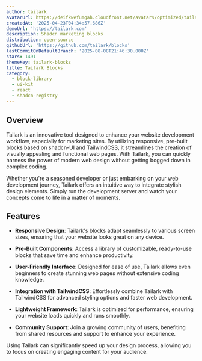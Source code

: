 ```yaml
---
author: tailark
avatarUrl: https://deifkwefumgah.cloudfront.net/avatars/optimized/tailark-blocks-avatar-128.webp
createdAt: '2025-04-23T04:34:57.686Z'
demoUrl: 'https://tailark.com'
description: Shadcn marketing blocks
distribution: open-source
githubUrl: 'https://github.com/tailark/blocks'
lastCommitOnDefaultBranch: '2025-08-08T21:46:30.000Z'
stars: 1491
themeKey: tailark-blocks
title: Tailark Blocks
category:
  - block-library
  - ui-kit
  - react
  - shadcn-registry
---
```

## Overview

Tailark is an innovative tool designed to enhance your website development workflow, especially for marketing sites. By utilizing responsive, pre-built blocks based on shadcn-UI and TailwindCSS, it streamlines the creation of visually appealing and functional web pages. With Tailark, you can quickly harness the power of modern web design without getting bogged down in complex coding.

Whether you're a seasoned developer or just embarking on your web development journey, Tailark offers an intuitive way to integrate stylish design elements. Simply run the development server and watch your concepts come to life in a matter of moments.

## Features

- **Responsive Design**: Tailark's blocks adapt seamlessly to various screen sizes, ensuring that your website looks great on any device.

- **Pre-Built Components**: Access a library of customizable, ready-to-use blocks that save time and enhance productivity.

- **User-Friendly Interface**: Designed for ease of use, Tailark allows even beginners to create stunning web pages without extensive coding knowledge.

- **Integration with TailwindCSS**: Effortlessly combine Tailark with TailwindCSS for advanced styling options and faster web development.

- **Lightweight Framework**: Tailark is optimized for performance, ensuring your website loads quickly and runs smoothly.

- **Community Support**: Join a growing community of users, benefiting from shared resources and support to enhance your experience.

Using Tailark can significantly speed up your design process, allowing you to focus on creating engaging content for your audience.
